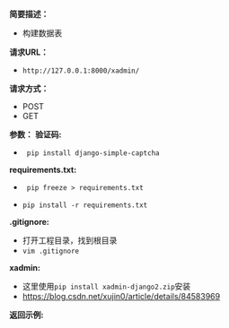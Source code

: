 **简要描述：**

- 构建数据表

**请求URL：**

- `http://127.0.0.1:8000/xadmin/ `



**请求方式：**

- POST
- GET

**参数：**
**验证码:**
 - ``` pip install django-simple-captcha```


**requirements.txt:**
- ``` pip freeze > requirements.txt```
  
- ```pip install -r requirements.txt``` 


**.gitignore:**

- 打开工程目录，找到根目录
- ```vim .gitignore```

**xadmin:**

- 这里使用```pip install xadmin-django2.zip```安装 
- https://blog.csdn.net/xujin0/article/details/84583969


**返回示例:**













 